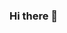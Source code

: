 ### Hi there 👋

<!--
**johnortiz18/johnortiz18** is a ✨ _special_ ✨ repository because its `README.md` (this file) appears on your GitHub profile.

[![Twitter Follow](https://img.shields.io/twitter/url?url=https%3A%2F%2Fx.com%2FJohnO1803
)](https://twitter.com/JohnO1803)

Here are some ideas to get you started:

- 🔭 I’m currently working on ...
- 🌱 I’m currently learning ...
- 👯 I’m looking to collaborate on ...
- 🤔 I’m looking for help with ...
- 💬 Ask me about ...
- 📫 How to reach me: ...
- 😄 Pronouns: ...
- ⚡ Fun fact: ...
-->
